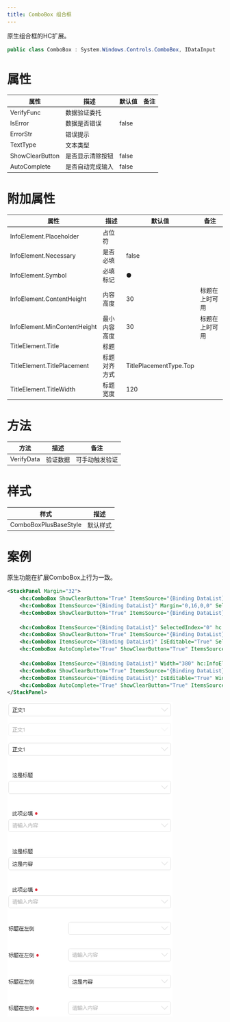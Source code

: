 ```yaml
---
title: ComboBox 组合框
---
```


原生组合框的HC扩展。

```cs
public class ComboBox : System.Windows.Controls.ComboBox, IDataInput
```
# 属性

|属性|描述|默认值|备注|
|-|-|-|-|
|VerifyFunc|数据验证委托|||
|IsError|数据是否错误|false||
|ErrorStr|错误提示|||
|TextType|文本类型|||
|ShowClearButton|是否显示清除按钮|false||
|AutoComplete|是否自动完成输入|false|||

# 附加属性

|属性|描述|默认值|备注|
|-|-|-|-|
|InfoElement.Placeholder|占位符|||
|InfoElement.Necessary|是否必填|false||
|InfoElement.Symbol|必填标记|●||
|InfoElement.ContentHeight|内容高度|30|标题在上时可用|
|InfoElement.MinContentHeight|最小内容高度|30|标题在上时可用|
|TitleElement.Title|标题|||
|TitleElement.TitlePlacement|标题对齐方式|TitlePlacementType.Top||
|TitleElement.TitleWidth|标题宽度|120|||

# 方法

|方法|描述|备注|
|-|-|-|
|VerifyData|验证数据|可手动触发验证|

# 样式

|样式|描述|
|-|-|
|ComboBoxPlusBaseStyle|默认样式|

# 案例

原生功能在扩展ComboBox上行为一致。

```xml
<StackPanel Margin="32">
    <hc:ComboBox ShowClearButton="True" ItemsSource="{Binding DataList}" SelectedIndex="0"/>
    <hc:ComboBox ItemsSource="{Binding DataList}" Margin="0,16,0,0" SelectedIndex="0" IsEnabled="False"/>
    <hc:ComboBox ShowClearButton="True" ItemsSource="{Binding DataList}" SelectedIndex="0" Margin="0,16,0,0" IsEditable="True"/>

    <hc:ComboBox ItemsSource="{Binding DataList}" SelectedIndex="0" hc:InfoElement.Title="{ex:Lang Key={x:Static langs:LangKeys.TitleDemoStr1}}" Margin="0,32,0,0" Text="{ex:Lang Key={x:Static langs:LangKeys.ContentDemoStr}}"/>
    <hc:ComboBox ShowClearButton="True" ItemsSource="{Binding DataList}" hc:InfoElement.Placeholder="{ex:Lang Key={x:Static langs:LangKeys.PlsEnterContent}}" hc:InfoElement.Title="{ex:Lang Key={x:Static langs:LangKeys.TitleDemoStr2}}" hc:InfoElement.Necessary="True" Margin="0,32,0,0"/>
    <hc:ComboBox ItemsSource="{Binding DataList}" IsEditable="True" SelectedIndex="0" hc:InfoElement.Title="{ex:Lang Key={x:Static langs:LangKeys.TitleDemoStr1}}" Margin="0,32,0,0" Text="{ex:Lang Key={x:Static langs:LangKeys.ContentDemoStr}}"/>
    <hc:ComboBox AutoComplete="True" ShowClearButton="True" ItemsSource="{Binding DataList}" IsEditable="True" hc:InfoElement.Placeholder="{ex:Lang Key={x:Static langs:LangKeys.PlsEnterContent}}" hc:InfoElement.Title="{ex:Lang Key={x:Static langs:LangKeys.TitleDemoStr2}}" hc:InfoElement.Necessary="True" Margin="0,32,0,0"/>

    <hc:ComboBox ItemsSource="{Binding DataList}" Width="380" hc:InfoElement.TitleWidth="140" hc:InfoElement.TitlePlacement="Left" hc:InfoElement.Title="{ex:Lang Key={x:Static langs:LangKeys.TitleDemoStr3}}" Margin="0,32,0,0" Text="{ex:Lang Key={x:Static langs:LangKeys.ContentDemoStr}}"/>
    <hc:ComboBox ShowClearButton="True" ItemsSource="{Binding DataList}" Width="380" hc:InfoElement.TitleWidth="140" hc:InfoElement.Placeholder="{ex:Lang Key={x:Static langs:LangKeys.PlsEnterContent}}" hc:InfoElement.TitlePlacement="Left" hc:InfoElement.Title="{ex:Lang Key={x:Static langs:LangKeys.TitleDemoStr3}}" hc:InfoElement.Necessary="True" Margin="0,32,0,0"/>
    <hc:ComboBox ItemsSource="{Binding DataList}" IsEditable="True" Width="380" hc:InfoElement.TitleWidth="140" hc:InfoElement.TitlePlacement="Left" hc:InfoElement.Title="{ex:Lang Key={x:Static langs:LangKeys.TitleDemoStr3}}" Margin="0,32,0,0" Text="{ex:Lang Key={x:Static langs:LangKeys.ContentDemoStr}}"/>
    <hc:ComboBox AutoComplete="True" ShowClearButton="True" ItemsSource="{Binding DataList}" IsEditable="True" Width="380" hc:InfoElement.TitleWidth="140" hc:InfoElement.Placeholder="{ex:Lang Key={x:Static langs:LangKeys.PlsEnterContent}}" hc:InfoElement.TitlePlacement="Left" hc:InfoElement.Title="{ex:Lang Key={x:Static langs:LangKeys.TitleDemoStr3}}" hc:InfoElement.Necessary="True" Margin="0,32,0,0"/>
</StackPanel>
```

![ColorPicker](https://raw.githubusercontent.com/HandyOrg/HandyOrgResource/master/HandyControl/Doc/extend_controls/ComboBox_1.png)